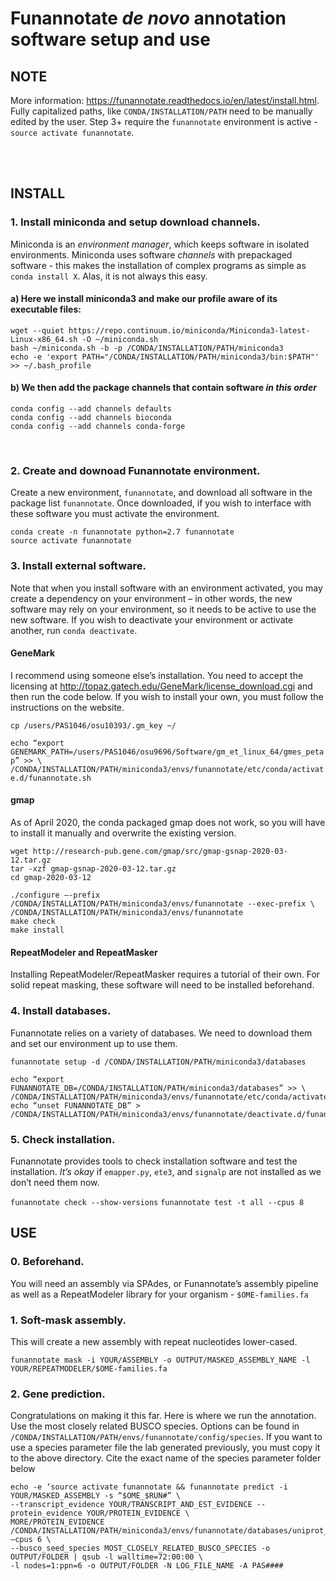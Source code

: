 # Funannotate *de novo* annotation software setup and use

## NOTE 
More information: https://funannotate.readthedocs.io/en/latest/install.html. Fully capitalized paths, like `CONDA/INSTALLATION/PATH` need to be manually edited by the user.
Step 3+ require the `funannotate` environment is active - `source activate funannotate`. 

<br /><br />
## INSTALL
### 1. Install miniconda and setup download channels. 
Miniconda is an *environment manager*, which keeps software in isolated environments. Miniconda uses software *channels* with prepackaged software - this makes the installation of complex programs as simple as `conda install X`. Alas, it is not always this easy.

#### a) Here we install miniconda3 and make our profile aware of its executable files:
```
wget --quiet https://repo.continuum.io/miniconda/Miniconda3-latest-Linux-x86_64.sh -O ~/miniconda.sh
bash ~/miniconda.sh -b -p /CONDA/INSTALLATION/PATH/miniconda3
echo -e 'export PATH="/CONDA/INSTALLATION/PATH/miniconda3/bin:$PATH"' >> ~/.bash_profile
```
#### b) We then add the package channels that contain software *in this order*
```
conda config --add channels defaults
conda config --add channels bioconda
conda config --add channels conda-forge
```  
 
<br />

### 2. Create and downoad Funannotate environment. 
Create a new environment, `funannotate`, and download all software in the package list `funannotate`. Once downloaded, if you wish to interface with these software you must activate the environment.

```
conda create -n funannotate python=2.7 funannotate
source activate funannotate
```

### 3. Install external software. 
Note that when you install software with an environment activated, you may create a dependency on your environment – in other words, the new software may rely on your environment, so it needs to be active to use the new software. If you wish to deactivate your environment or activate another, run `conda deactivate`. 

#### GeneMark
I recommend using someone else’s installation. You need to accept the licensing at http://topaz.gatech.edu/GeneMark/license_download.cgi and then run the code below. If you wish to install your own, you must follow the instructions on the website.

`cp /users/PAS1046/osu10393/.gm_key ~/`

`echo “export GENEMARK_PATH=/users/PAS1046/osu9696/Software/gm_et_linux_64/gmes_petap” >> \ /CONDA/INSTALLATION/PATH/miniconda3/envs/funannotate/etc/conda/activate.d/funannotate.sh`


#### gmap
As of April 2020, the conda packaged gmap does not work, so you will have to install it manually and overwrite the existing version.

```
wget http://research-pub.gene.com/gmap/src/gmap-gsnap-2020-03-12.tar.gz
tar -xzf gmap-gsnap-2020-03-12.tar.gz
cd gmap-2020-03-12
```
```
./configure –-prefix /CONDA/INSTALLATION/PATH/miniconda3/envs/funannotate --exec-prefix \
/CONDA/INSTALLATION/PATH/miniconda3/envs/funannotate
make check
make install
```

#### RepeatModeler and RepeatMasker
Installing RepeatModeler/RepeatMasker requires a tutorial of their own. For solid repeat masking, these software will need to be installed beforehand.

### 4. Install databases. 
Funannotate relies on a variety of databases. We need to download them and set our environment up to use them.

`funannotate setup -d /CONDA/INSTALLATION/PATH/miniconda3/databases`
```
echo “export FUNANNOTATE_DB=/CONDA/INSTALLATION/PATH/miniconda3/databases” >> \
/CONDA/INSTALLATION/PATH/miniconda3/envs/funannotate/etc/conda/activate.d/funannotate.sh
echo “unset FUNANNOTATE_DB” > /CONDA/INSTALLATION/PATH/miniconda3/envs/funannotate/deactivate.d/funannotate.sh
```

### 5. Check installation. 
Funannotate provides tools to check installation software and test the installation. *It’s okay* if `emapper.py`, `ete3`, and `signalp` are not installed as we don’t need them now.

`funannotate check --show-versions`
`funannotate test -t all --cpus 8`

## USE
### 0. Beforehand. 
You will need an assembly via SPAdes, or Funannotate’s assembly pipeline as well as a RepeatModeler library for your organism - `$OME-families.fa`

### 1. Soft-mask assembly. 
This will create a new assembly with repeat nucleotides lower-cased.

`funannotate mask -i YOUR/ASSEMBLY -o OUTPUT/MASKED_ASSEMBLY_NAME -l YOUR/REPEATMODELER/$OME-families.fa`

### 2. Gene prediction. 
Congratulations on making it this far. Here is where we run the annotation. Use the most closely related BUSCO species. Options can be found in `/CONDA/INSTALLATION/PATH/envs/funannotate/config/species`. If you want to use a species parameter file the lab generated previously, you must copy it to the above directory. Cite the exact name of the species parameter folder below

```
echo -e ‘source activate funannotate && funannotate predict -i YOUR/MASKED_ASSEMBLY -s “$OME_$RUN#” \
--transcript_evidence YOUR/TRANSCRIPT_AND_EST_EVIDENCE --protein_evidence YOUR/PROTEIN_EVIDENCE \
MORE/PROTEIN_EVIDENCE /CONDA/INSTALLATION/PATH/miniconda3/envs/funannotate/databases/uniprot_sprot.fasta –cpus 6 \
--busco_seed_species MOST_CLOSELY_RELATED_BUSCO_SPECIES -o OUTPUT/FOLDER | qsub -l walltime=72:00:00 \
-l nodes=1:ppn=6 -o OUTPUT/FOLDER -N LOG_FILE_NAME -A PAS####
```
